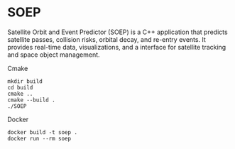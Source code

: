 # SOEP

Satellite Orbit and Event Predictor (SOEP) is a C++ application that predicts satellite passes, collision risks, orbital decay, and re-entry events. It provides real-time data, visualizations, and a interface for satellite tracking and space object management.

Cmake

```
mkdir build
cd build
cmake ..
cmake --build .
./SOEP
```

Docker

```
docker build -t soep .
docker run --rm soep
```
